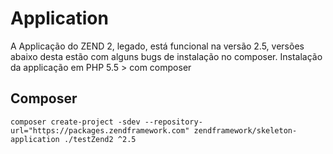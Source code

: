 # Application
A Applicação do ZEND 2, legado, está funcional na versão 2.5, versões abaixo desta estão com alguns bugs de instalação no composer.
Instalação da applicação em PHP 5.5 > com composer 
## Composer
```
composer create-project -sdev --repository-url="https://packages.zendframework.com" zendframework/skeleton-application ./testZend2 ^2.5
```
